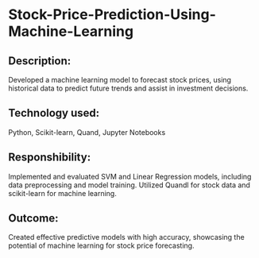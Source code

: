 # Stock-Price-Prediction-Using-Machine-Learning

## Description:
Developed a machine learning model to forecast stock prices, using historical data to predict future trends and assist in investment decisions.

## Technology used: 
Python, Scikit-learn, Quand, Jupyter Notebooks

## Responshibility:
Implemented and evaluated SVM and Linear Regression models, including data preprocessing and model training. Utilized Quandl for stock data and scikit-learn for machine learning.

## Outcome:
Created effective predictive models with high accuracy, showcasing the potential of machine learning for stock price forecasting.
